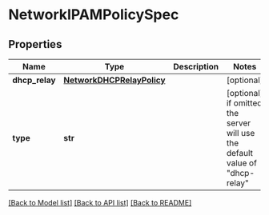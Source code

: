 # NetworkIPAMPolicySpec

## Properties
Name | Type | Description | Notes
------------ | ------------- | ------------- | -------------
**dhcp_relay** | [**NetworkDHCPRelayPolicy**](NetworkDHCPRelayPolicy.md) |  | [optional] 
**type** | **str** |  | [optional]  if omitted the server will use the default value of "dhcp-relay"

[[Back to Model list]](../README.md#documentation-for-models) [[Back to API list]](../README.md#documentation-for-api-endpoints) [[Back to README]](../README.md)


